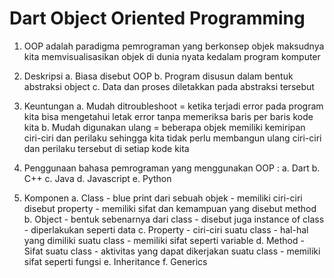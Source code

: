 # Dart Object Oriented Programming

1. OOP adalah paradigma pemrograman yang berkonsep objek maksudnya kita memvisualisasikan objek di dunia nyata kedalam program komputer

2. Deskripsi
    a. Biasa disebut OOP
    b. Program disusun dalam bentuk abstraksi object
    c. Data dan proses diletakkan pada abstraksi tersebut

3. Keuntungan 
    a. Mudah ditroubleshoot = ketika terjadi error pada program kita bisa mengetahui letak error tanpa memeriksa baris per baris kode kita
    b. Mudah digunakan ulang = beberapa objek memiliki kemiripan ciri-ciri dan perilaku sehingga kita tidak perlu membangun ulang ciri-ciri dan perilaku tersebut di setiap kode kita

4. Penggunaan 
    bahasa pemrograman yang menggunakan OOP :
        a. Dart
        b. C++
        c. Java
        d. Javascript
        e. Python

5. Komponen 
    a. Class 
        - blue print dari sebuah objek
        - memiliki ciri-ciri disebut property
        - memiliki sifat dan kemampuan yang disebut method
    b. Object 
        - bentuk sebenarnya dari class
        - disebut juga instance of class
        - diperlakukan seperti data
    c. Property
        - ciri-ciri suatu class
        - hal-hal yang dimiliki suatu class
        - memiliki sifat seperti variable
    d. Method
        - Sifat suatu class
        - aktivitas yang dapat dikerjakan suatu class
        - memiliki sifat seperti fungsi
    e. Inheritance
    f. Generics